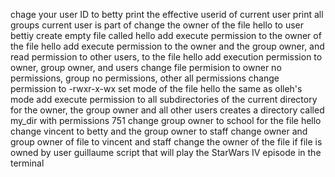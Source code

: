 chage your user ID to betty
print the effective userid of current user
print all groups current user is part of
change the owner of the file hello to user bettiy
create empty file called hello
add execute permission to the owner of the file hello
add execute permission to the owner and the group owner, and read permission to other users, to the file hello
add execution permission to owner, group owner, and users
change file permision to owner no permissions, group no permissions, other all permissions
change permission to -rwxr-x-wx
set mode of the file hello the same as olleh's mode
add execute permission to all subdirectories of the current directory for the owner, the group owner and all other users
creates a directory called my_dir with permissions 751
change group owner to school for the file hello
change vincent to betty and the group owner to staff
change owner and group owner of file to vincent and staff
change the owner of the file if file is owned by user guillaume
script that will play the StarWars IV episode in the terminal
